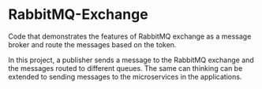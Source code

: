 # RabbitMQ-Exchange
Code that demonstrates the features of RabbitMQ exchange as a message broker and route the messages based on the token.

In this project, a publisher sends a message to the RabbitMQ exchange and the messages routed to different queues. The same can thinking can be extended to sending messages to the microservices in the applications.
